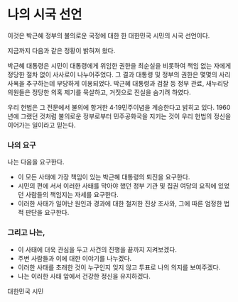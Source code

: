 # 나의 시국 선언

이것은 박근혜 정부의 불의로운 국정에 대한 한 대한민국 시민의 시국 선언이다.

지금까지 다음과 같은 정황이 밝혀져 왔다.

박근혜 대통령은 시민이 대통령에게 위임한 권한을 최순실을 비롯하여 책임 없는 자에게 정당한 절차 없이 사사로이 나누어주었다.
그 결과 대통령 및 정부의 권한은 몇몇의 사리사욕을 추구하는데 부당하게 이용되었다.
박근혜 대통령과 검찰 등 정부 관료, 새누리당 의원들은 정당한 의혹 제기를 묵살하고, 거짓으로 진실을 숨기려 하였다.

우리 헌법은 그 전문에서 불의에 항거한 4·19민주이념을 계승한다고 밝히고 있다. 
1960년에 그랬던 것처럼 불의로운 정부로부터 민주공화국을 지키는 것이 우리 헌법의 정신을 이어가는 일이라고 믿는다.

### 나의 요구

나는 다음을 요구한다. 

* 이 모든 사태에 가장 책임이 있는 박근혜 대통령의 퇴진을 요구한다.
* 시민의 편에 서서 이러한 사태를 막아야 했던 정부 기관 및 집권 여당의 요직에 있었던 사람들의 책임지는 자세를 요구한다.
* 이러한 사태가 일어난 원인과 경과에 대한 철저한 진상 조사와, 그에 따른 엄정한 법적 판단을 요구한다.


### 그리고 나는, 

* 이 사태에 더욱 관심을 두고 사건의 진행을 끝까지 지켜보겠다.
* 주변 사람들과 이에 대한 이야기를 나누겠다. 
* 이러한 사태를 초래한 것이 누구인지 잊지 않고 투표로 나의 의지를 보여주겠다.
* 나는 이러한 사태 앞에서 건강한 정신을 유지하겠다.

대한민국 시민
